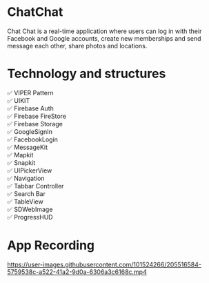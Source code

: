 # ChatChat
Chat Chat is a real-time application where users can log in with their Facebook and Google accounts, create new memberships and send message each other, share photos and locations.


# Technology and structures
✅ VIPER Pattern<br />
✅ UIKIT<br />
✅ Firebase Auth<br />
✅ Firebase FireStore<br />
✅ Firebase Storage<br />
✅ GoogleSignIn<br />
✅ FacebookLogin<br />
✅ MessageKit<br />
✅ Mapkit<br />
✅ Snapkit<br />
✅ UIPickerView<br />
✅ Navigation<br />
✅ Tabbar Controller<br />
✅ Search Bar<br />
✅ TableView<br />
✅ SDWebImage<br />
✅ ProgressHUD<br />


# App Recording
https://user-images.githubusercontent.com/101524266/205516584-5759538c-a522-41a2-9d0a-6306a3c6168c.mp4

